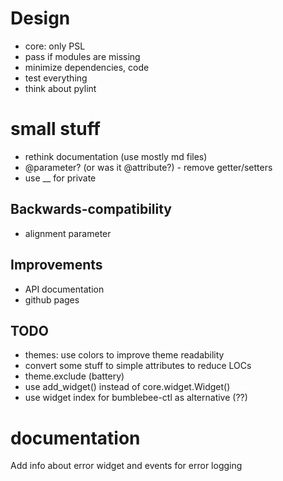 # Design
- core: only PSL
- pass if modules are missing
- minimize dependencies, code
- test everything
- think about pylint

# small stuff
- rethink documentation (use mostly md files)
- @parameter? (or was it @attribute?) - remove getter/setters
- use __ for private

## Backwards-compatibility
- alignment parameter

## Improvements
- API documentation
- github pages

## TODO
- themes: use colors to improve theme readability
- convert some stuff to simple attributes to reduce LOCs
- theme.exclude (battery)
- use add_widget() instead of core.widget.Widget()
- use widget index for bumblebee-ctl as alternative (??)

# documentation
Add info about error widget and events for error logging
